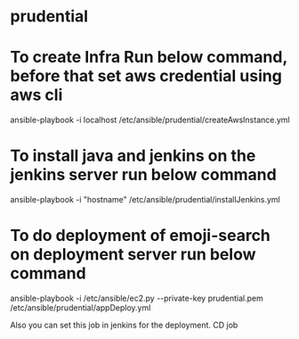# prudential

# To create Infra Run below command, before that set aws credential using aws cli
ansible-playbook -i localhost /etc/ansible/prudential/createAwsInstance.yml

# To install java and jenkins on the jenkins server run below command
ansible-playbook -i "hostname" /etc/ansible/prudential/installJenkins.yml

# To do deployment of emoji-search on deployment server run below command
ansible-playbook -i /etc/ansible/ec2.py --private-key prudential.pem /etc/ansible/prudential/appDeploy.yml

Also you can set this job in jenkins for the deployment. CD job
